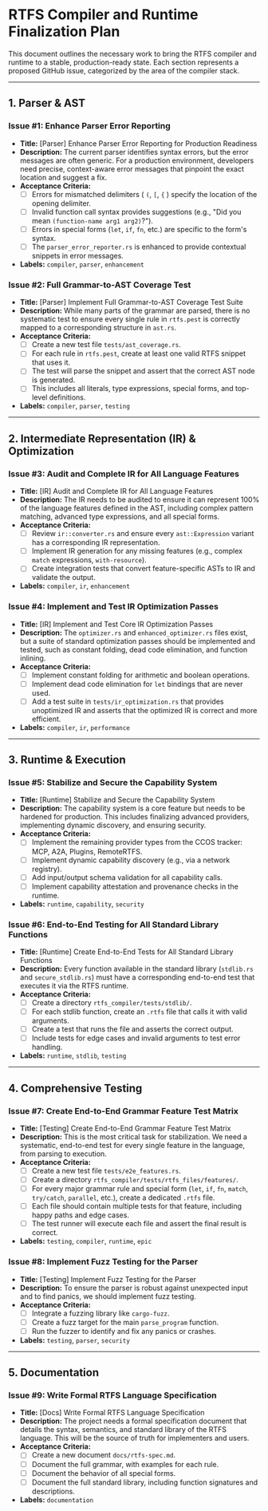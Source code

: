 # RTFS Compiler and Runtime Finalization Plan

This document outlines the necessary work to bring the RTFS compiler and runtime to a stable, production-ready state. Each section represents a proposed GitHub issue, categorized by the area of the compiler stack.

---

## 1. Parser & AST

### Issue #1: Enhance Parser Error Reporting

- **Title:** [Parser] Enhance Parser Error Reporting for Production Readiness
- **Description:** The current parser identifies syntax errors, but the error messages are often generic. For a production environment, developers need precise, context-aware error messages that pinpoint the exact location and suggest a fix.
- **Acceptance Criteria:**
    - [ ] Errors for mismatched delimiters ( `(`, `[`, `{` ) specify the location of the opening delimiter.
    - [ ] Invalid function call syntax provides suggestions (e.g., "Did you mean `(function-name arg1 arg2)`?").
    - [ ] Errors in special forms (`let`, `if`, `fn`, etc.) are specific to the form's syntax.
    - [ ] The `parser_error_reporter.rs` is enhanced to provide contextual snippets in error messages.
- **Labels:** `compiler`, `parser`, `enhancement`

### Issue #2: Full Grammar-to-AST Coverage Test

- **Title:** [Parser] Implement Full Grammar-to-AST Coverage Test Suite
- **Description:** While many parts of the grammar are parsed, there is no systematic test to ensure every single rule in `rtfs.pest` is correctly mapped to a corresponding structure in `ast.rs`.
- **Acceptance Criteria:**
    - [ ] Create a new test file `tests/ast_coverage.rs`.
    - [ ] For each rule in `rtfs.pest`, create at least one valid RTFS snippet that uses it.
    - [ ] The test will parse the snippet and assert that the correct AST node is generated.
    - [ ] This includes all literals, type expressions, special forms, and top-level definitions.
- **Labels:** `compiler`, `parser`, `testing`

---

## 2. Intermediate Representation (IR) & Optimization

### Issue #3: Audit and Complete IR for All Language Features

- **Title:** [IR] Audit and Complete IR for All Language Features
- **Description:** The IR needs to be audited to ensure it can represent 100% of the language features defined in the AST, including complex pattern matching, advanced type expressions, and all special forms.
- **Acceptance Criteria:**
    - [ ] Review `ir::converter.rs` and ensure every `ast::Expression` variant has a corresponding IR representation.
    - [ ] Implement IR generation for any missing features (e.g., complex `match` expressions, `with-resource`).
    - [ ] Create integration tests that convert feature-specific ASTs to IR and validate the output.
- **Labels:** `compiler`, `ir`, `enhancement`

### Issue #4: Implement and Test IR Optimization Passes

- **Title:** [IR] Implement and Test Core IR Optimization Passes
- **Description:** The `optimizer.rs` and `enhanced_optimizer.rs` files exist, but a suite of standard optimization passes should be implemented and tested, such as constant folding, dead code elimination, and function inlining.
- **Acceptance Criteria:**
    - [ ] Implement constant folding for arithmetic and boolean operations.
    - [ ] Implement dead code elimination for `let` bindings that are never used.
    - [ ] Add a test suite in `tests/ir_optimization.rs` that provides unoptimized IR and asserts that the optimized IR is correct and more efficient.
- **Labels:** `compiler`, `ir`, `performance`

---

## 3. Runtime & Execution

### Issue #5: Stabilize and Secure the Capability System

- **Title:** [Runtime] Stabilize and Secure the Capability System
- **Description:** The capability system is a core feature but needs to be hardened for production. This includes finalizing advanced providers, implementing dynamic discovery, and ensuring security.
- **Acceptance Criteria:**
    - [ ] Implement the remaining provider types from the CCOS tracker: MCP, A2A, Plugins, RemoteRTFS.
    - [ ] Implement dynamic capability discovery (e.g., via a network registry).
    - [ ] Add input/output schema validation for all capability calls.
    - [ ] Implement capability attestation and provenance checks in the runtime.
- **Labels:** `runtime`, `capability`, `security`

### Issue #6: End-to-End Testing for All Standard Library Functions

- **Title:** [Runtime] Create End-to-End Tests for All Standard Library Functions
- **Description:** Every function available in the standard library (`stdlib.rs` and `secure_stdlib.rs`) must have a corresponding end-to-end test that executes it via the RTFS runtime.
- **Acceptance Criteria:**
    - [ ] Create a directory `rtfs_compiler/tests/stdlib/`.
    - [ ] For each stdlib function, create an `.rtfs` file that calls it with valid arguments.
    - [ ] Create a test that runs the file and asserts the correct output.
    - [ ] Include tests for edge cases and invalid arguments to test error handling.
- **Labels:** `runtime`, `stdlib`, `testing`

---

## 4. Comprehensive Testing

### Issue #7: Create End-to-End Grammar Feature Test Matrix

- **Title:** [Testing] Create End-to-End Grammar Feature Test Matrix
- **Description:** This is the most critical task for stabilization. We need a systematic, end-to-end test for every single feature in the language, from parsing to execution.
- **Acceptance Criteria:**
    - [ ] Create a new test file `tests/e2e_features.rs`.
    - [ ] Create a directory `rtfs_compiler/tests/rtfs_files/features/`.
    - [ ] For every major grammar rule and special form (`let`, `if`, `fn`, `match`, `try/catch`, `parallel`, etc.), create a dedicated `.rtfs` file.
    - [ ] Each file should contain multiple tests for that feature, including happy paths and edge cases.
    - [ ] The test runner will execute each file and assert the final result is correct.
- **Labels:** `testing`, `compiler`, `runtime`, `epic`

### Issue #8: Implement Fuzz Testing for the Parser

- **Title:** [Testing] Implement Fuzz Testing for the Parser
- **Description:** To ensure the parser is robust against unexpected input and to find panics, we should implement fuzz testing.
- **Acceptance Criteria:**
    - [ ] Integrate a fuzzing library like `cargo-fuzz`.
    - [ ] Create a fuzz target for the main `parse_program` function.
    - [ ] Run the fuzzer to identify and fix any panics or crashes.
- **Labels:** `testing`, `parser`, `security`

---

## 5. Documentation

### Issue #9: Write Formal RTFS Language Specification

- **Title:** [Docs] Write Formal RTFS Language Specification
- **Description:** The project needs a formal specification document that details the syntax, semantics, and standard library of the RTFS language. This will be the source of truth for implementers and users.
- **Acceptance Criteria:**
    - [ ] Create a new document `docs/rtfs-spec.md`.
    - [ ] Document the full grammar, with examples for each rule.
    - [ ] Document the behavior of all special forms.
    - [ ] Document the full standard library, including function signatures and descriptions.
- **Labels:** `documentation`
